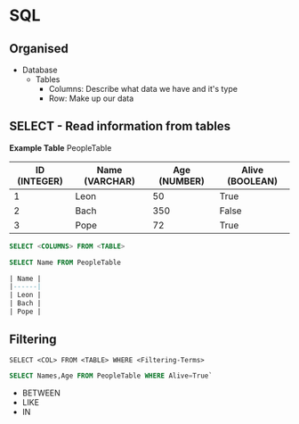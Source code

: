 # SQL 

## Organised

- Database
  - Tables
    - Columns: Describe what data we have and it's type
    - Row: Make up our data

## SELECT  - Read information from tables

**Example Table**
PeopleTable

| ID (INTEGER) | Name (VARCHAR) |Age (NUMBER) | Alive (BOOLEAN)|
|----------|---------------|-------------|-------------|
|  1       |  Leon         | 50          | True        |
|  2       |  Bach         | 350         | False       |
|  3       |   Pope        | 72          | True        |


```SQL
SELECT <COLUMNS> FROM <TABLE>
```

```SQL
SELECT Name FROM PeopleTable

| Name |
|------|
| Leon |
| Bach |
| Pope |
```

## Filtering


`SELECT <COL> FROM <TABLE> WHERE <Filtering-Terms>`

```SQL
SELECT Names,Age FROM PeopleTable WHERE Alive=True`
```

- BETWEEN
- LIKE
- IN 